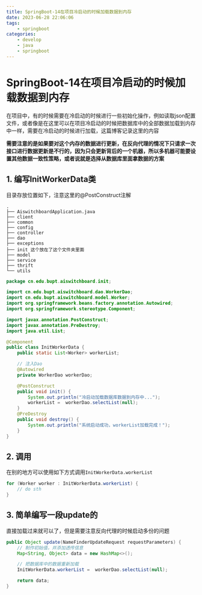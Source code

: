 ```yaml
---
title: SpringBoot-14在项目冷启动的时候加载数据到内存
date: 2023-06-28 22:06:06
tags:
	- springboot
categories:
	- develop
	- java
	- springboot
---
```


# SpringBoot-14在项目冷启动的时候加载数据到内存

在项目中，有的时候需要在冷启动的时候进行一些初始化操作，例如读取json配置文件，或者像是在这里可以在项目冷启动的时候把数据库中的全部数据加载到内存中一样，需要在冷启动的时候进行加载，这篇博客记录这里的内容

**需要注意的是如果要对这个内存的数据进行更新，在反向代理的情况下只请求一次接口进行数据更新是不行的，因为只会更新背后的一个机器，所以多机器可能要设置其他数据一致性策略，或者说就是选择从数据库里面拿数据的方案**

## 1. 编写InitWorkerData类

目录存放位置如下，注意这里的@PostConstruct注解

```
.
├── AiswitchboardApplication.java
├── client
├── common
├── config
├── controller
├── dao
├── exceptions
├── init 这个放在了这个文件夹里面
├── model
├── service
├── thrift
└── utils
```

```java
package cn.edu.bupt.aiswitchboard.init;

import cn.edu.bupt.aiswitchboard.dao.WorkerDao;
import cn.edu.bupt.aiswitchboard.model.Worker;
import org.springframework.beans.factory.annotation.Autowired;
import org.springframework.stereotype.Component;

import javax.annotation.PostConstruct;
import javax.annotation.PreDestroy;
import java.util.List;

@Component
public class InitWorkerData {
    public static List<Worker> workerList;

    // 注入Dao
    @Autowired
    private WorkerDao workerDao;

    @PostConstruct
    public void init() {
        System.out.println("冷启动加载数据库数据到内存中...");
        workerList =  workerDao.selectList(null);
    }
    @PreDestroy
    public void destroy() {
        System.out.println("系统启动成功，workerList加载完成！");
    }
}
```

## 2. 调用

在别的地方可以使用如下方式调用`InitWorkerData.workerList`

```java
for (Worker worker : InitWorkerData.workerList) {
	// do sth
}
```

## 3. 简单编写一段update的

直接加载过来就可以了，但是需要注意反向代理的时候启动多份的问题

```java
public Object update(NameFinderUpdateRequest requestParameters) {
    // 制作初始值，并添加透传信息
    Map<String, Object> data = new HashMap<>();

    // 把数据库中的数据重新加载
    InitWorkerData.workerList =  workerDao.selectList(null);

    return data;
}
```

